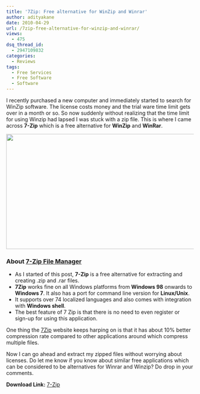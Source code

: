 ```yaml
---
title: '7Zip: Free alternative for WinZip and Winrar'
author: adityakane
date: 2010-04-29
url: /7zip-free-alternative-for-winzip-and-winrar/
views:
  - 475
dsq_thread_id:
  - 2947109832
categories:
  - Reviews
tags:
  - Free Services
  - Free Software
  - Software
---
```

I recently purchased a new computer and immediately started to search for WinZip software. The license costs money and the trial ware time limit gets over in a month or so. So now suddenly without realizing that the time limit for using Winzip had lapsed I was stuck with a zip file. This is where I came across **7-Zip** which is a free alternative for **WinZip** and **WinRar**.

<a rel="attachment wp-att-24262" href="http://devilsworkshop.org/7zip-free-alternative-for-winzip-and-winrar/7zip_filemanager/"><img class="aligncenter size-full wp-image-24262" title="7Zip_filemanager" src="http://cdn.devilsworkshop.org/files/2010/04/7Zip_filemanager.png" alt="" width="550" height="310" /></a>

### **About <a href="http://www.7-zip.org/" onclick="_gaq.push(['_trackEvent', 'outbound-article', 'http://www.7-zip.org/', '7-Zip File Manager']);" >7-Zip File Manager</a>**

  * As I started of this post, **7-Zip** is a free alternative for extracting and creating .zip and .rar files.
  * **7Zip** works fine on all Windows platforms from **Windows 98** onwards to **Windows 7**. It also has a port for command line version for **Linux/Unix**.
  * It supports over 74 localized languages and also comes with integration with **Windows shell**.
  * The best feature of 7 Zip is that there is no need to even register or sign-up for using this application.

One thing the <a href="http://www.7-zip.org/" onclick="_gaq.push(['_trackEvent', 'outbound-article', 'http://www.7-zip.org/', '7Zip']);" >7Zip</a> website keeps harping on is that it has about 10% better compression rate compared to other applications around which compress multiple files.

Now I can go ahead and extract my zipped files without worrying about licenses. Do let me know if you know about similar free applications which can be considered to be alternatives for Winrar and Winzip? Do drop in your comments.

**Download Link:** <a href="http://www.7-zip.org/" onclick="_gaq.push(['_trackEvent', 'outbound-article', 'http://www.7-zip.org/', '7-Zip']);" >7-Zip</a>
